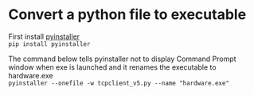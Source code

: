 <h1>Convert a python file to executable</h1>

First install [pyinstaller](https://www.pyinstaller.org/documentation.html)  
`pip install pyinstaller`

The command below tells pyinstaller not to display Command Prompt window when exe is launched and it renames the executable to hardware.exe    
`pyinstaller --onefile -w tcpclient_v5.py --name "hardware.exe"`


